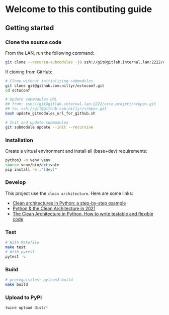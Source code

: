 # Welcome to this contibuting guide

## Getting started

### Clone the source code

From the LAN, run the following command:

```bash
git clone --recurse-submodules -j8 ssh://git@gitlab.internal.lan:2222/octo-project/octoconf.git
```

If cloning from GitHub:

```bash
# Clone without initializing submodules
git clone git@github.com:nillyr/octoconf.git
cd octoconf

# Update submodules URL
## from: ssh://git@gitlab.internal.lan:2222/octo-project/<repo>.git
## to: ssh://git@github.com:nillyr/<repo>.git
bash update_gitmodules_url_for_github.sh

# Init and update submodules
git submodule update --init --recursive
```

### Installation

Create a virtual environment and install all (base+dev) requirements:

```bash
python3 -m venv venv
source venv/bin/activate
pip install -e ."[dev]"
```

### Develop

This project use the `clean architecture`. Here are some links:

- [Clean architectures in Python: a step-by-step example](https://www.thedigitalcatonline.com/blog/2016/11/14/clean-architectures-in-python-a-step-by-step-example/)
- [Python & the Clean Architecture in 2021](https://breadcrumbscollector.tech/python-the-clean-architecture-in-2021/)
- [The Clean Architecture in Python. How to write testable and flexible code](https://breadcrumbscollector.tech/the-clean-architecture-in-python-how-to-write-testable-and-flexible-code/)

### Test

```bash
# With Makefile
make test
# With pytest
pytest -v
```

### Build

```bash
# prerequisites: python3-build
make build
```

### Upload to PyPI

```bash
twine upload dist/*
```
